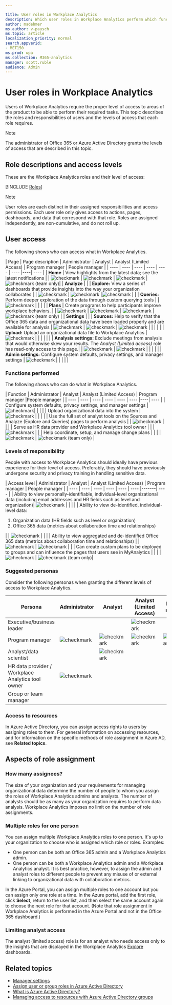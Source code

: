 ```yaml
---

title: User roles in Workplace Analytics
description: Which user roles in Workplace Analytics perform which functions and have access to which pages in Workplace Analytics
author: madehmer
ms.author: v-pausch
ms.topic: article
localization_priority: normal 
search.appverid:
- MET150
ms.prod: wpa
ms.collection: M365-analytics
manager: scott.ruble
audience: Admin
---
```


# User roles in Workplace Analytics

Users of Workplace Analytics require the proper level of access to areas of the product to be able to perform their required tasks. This topic describes the roles and responsibilities of users and the levels of access that each role requires.

> [!Note]
> The administrator of Office 365 or Azure Active Directory grants the levels of access that are described in this topic.  

## Role descriptions and access levels

These are the Workplace Analytics roles and their level of access:

[!INCLUDE [Roles](../includes/wpa-roles.md)]

>[!Note]
>User roles are each distinct in their assigned responsibilities and access permissions. Each user role only gives access to actions, pages, dashboards, and data that correspond with that role. Roles are assigned independently, are non-cumulative, and do not roll up.

## User access

The following shows who can access what in Workplace Analytics.

|  Page  | Page description |  Administrator | Analyst |  Analyst (Limited Access) | Program manager | People manager |
| ---- | ---- | ---- | ---- | ---- | ---- |----| ---- |
| **Home** | View highlights from the latest data; see the latest notifications | | <img src="../Images/WpA/check-mark.png" alt="checkmark"> | <img src="../Images/WpA/check-mark.png" alt="checkmark"> | <img src="../Images/WpA/check-mark.png" alt="checkmark"> |<img src="../Images/WpA/check-mark.png" alt="checkmark"> (team only)|
| **Analyze** |
| | **Explore:** View a series of dashboards that provide insights into the way your organization collaborates | | <img src="../Images/WpA/check-mark.png" alt="checkmark"> | <img src="../Images/WpA/check-mark.png" alt="checkmark"> |<img src="../Images/WpA/check-mark.png" alt="checkmark"> |
| | **Queries:** Perform deeper exploration of the data through custom querying tools | | <img src="../Images/WpA/check-mark.png" alt="checkmark"> | | | |
| **Plans** | Create programs to help participants improve workplace behaviors. | | <img src="../Images/WpA/check-mark.png" alt="checkmark"> | <img src="../Images/WpA/check-mark.png" alt="checkmark"> | <img src="../Images/WpA/check-mark.png" alt="checkmark"> |<img src="../Images/WpA/check-mark.png" alt="checkmark"> (team only) |
| **Settings** |
| | **Sources:** Help to verify that the Office 365 data and organizational data have been loaded properly and are available for analysis | <img src="../Images/WpA/check-mark.png" alt="checkmark"> | <img src="../Images/WpA/check-mark.png" alt="checkmark"> | <img src="../Images/WpA/check-mark.png" alt="checkmark"> | | | |
| | **Upload:** Upload an organizational data file to Workplace Analytics | <img src="../Images/WpA/check-mark.png" alt="checkmark"> | | | | |
| | **Analysis settings:** Exclude meetings from analysis that would otherwise skew your results. The _Analyst (Limited access)_ role has read-only access to this page.| | <img src="../Images/WpA/check-mark.png" alt="checkmark"> | <img src="../Images/WpA/check-mark.png" alt="checkmark"> | | | |
| | **Admin settings:** Configure system defaults, privacy settings, and manager settings | <img src="../Images/WpA/check-mark.png" alt="checkmark"> | | | | |

### Functions performed

The following shows who can do what in Workplace Analytics.

|  Function |  Administrator |  Analyst |  Analyst (Limited Access) | Program manager |People manager |
| ---- | ---- | ---- | ---- | ---- | ---- |----| ---- |
| Configure system defaults, privacy settings, and manager settings | <img src="../Images/WpA/check-mark.png" alt="checkmark">| | | |
| Upload organizational data into the system | <img src="../Images/WpA/check-mark.png" alt="checkmark"> | | | |
| Use the full set of analyst tools on the Sources and Analyze (Explore and Queries) pages to perform analysis | | <img src="../Images/WpA/check-mark.png" alt="checkmark"> | | |
| Serve as HR data provider and Workplace Analytics tool owner | | | <img src="../Images/WpA/check-mark.png" alt="checkmark"> | |
| Help coordinate, setup, and manage change plans | | | | <img src="../Images/WpA/check-mark.png" alt="checkmark"> | <img src="../Images/WpA/check-mark.png" alt="checkmark"> (team only) |

### Levels of responsibility

People with access to Workplace Analytics should ideally have previous experience for their level of access. Preferably, they should have previously undergone security and privacy training in handling sensitive data.

| Access level | Administrator |  Analyst | Analyst (Limited Access) | Program manager | People manager |
| ---- | ---- | ---- | ---- | ---- | ---- |-------| ---- |
| Ability to view personally-identifiable, individual-level organizational data (including email addresses and HR fields such as level and organization)| <img src="../Images/WpA/check-mark.png" alt="checkmark"> | | | |
| Ability to view de-identified, individual-level data:<ol><li>Organization data (HR fields such as level or organization)</li><li>Office 365 data (metrics about collaboration time and relationships)</li></ol> | | <img src="../Images/WpA/check-mark.png" alt="checkmark"> | | |
| Ability to view aggregated and de-identified Office 365 data (metrics about collaboration time and relationships) | | <img src="../Images/WpA/check-mark.png" alt="checkmark"> | <img src="../Images/WpA/check-mark.png" alt="checkmark"> | |
| Can create custom plans to be deployed to groups and can influence the pages that users see in MyAnalytics | | | | <img src="../Images/WpA/check-mark.png" alt="checkmark"> | <img src="../Images/WpA/check-mark.png" alt="checkmark"> (team only)|

### Suggested personas

Consider the following personas when granting the different levels of access to Workplace Analytics.

| Persona | Administrator | Analyst | Analyst (Limited Access) | Program manager |People manager |
| ------ | ----------- | ------- | ------- | ------ | ------ |
| Executive/business leader | | | <img src="../Images/WpA/check-mark.png" alt="checkmark"> |   | |
| Program manager | <img src="../Images/WpA/check-mark.png" alt="checkmark"> | <img src="../Images/WpA/check-mark.png" alt="checkmark"> | <img src="../Images/WpA/check-mark.png" alt="checkmark"> | <img src="../Images/WpA/check-mark.png" alt="checkmark"> |
| Analyst/data scientist |   | <img src="../Images/WpA/check-mark.png" alt="checkmark"> | | |
|  HR data provider / Workplace Analytics tool owner |    <img src="../Images/WpA/check-mark.png" alt="checkmark"> | | | |
| Group or team manager | | | | | <img src="../Images/WpA/check-mark.png" alt="checkmark"> |

### Access to resources

In Azure Active Directory, you can assign access rights to users by assigning roles to them. For general information on accessing resources, and for information on the specific methods of role assignment in Azure AD, see **Related topics**.

## Aspects of role assignment

### How many assignees?

The size of your organization and your requirements for managing organizational data determine the number of people to whom you assign the roles of Workplace Analytics admins and analysts. The number of analysts should be as many as your organization requires to perform data analysis. Workplace Analytics imposes no limit on the number of role assignments.

### Multiple roles for one person

You can assign multiple Workplace Analytics roles to one person. It's up to your organization to choose who is assigned which role or roles. Examples:

* One person can be both an Office 365 admin and a Workplace Analytics admin.
* One person can be both a Workplace Analytics admin and a Workplace Analytics analyst. It is best practice, however, to assign the admin and analyst roles to different people to prevent any misuse of or external linking to organizational data with collaboration metrics.

In the Azure Portal, you can assign multiple roles to one account but you can assign only one role at a time. In the Azure portal, add the first role, click **Select**, return to the user list, and then select the same account again to choose the next role for that account. (Note that role assignment in Workplace Analytics is performed in the Azure Portal and not in the Office 365 dashboard.)

### Limiting analyst access

The analyst (limited access) role is for an analyst who needs access only to the insights that are displayed in the Workplace Analytics [Explore](explore-intro.md) dashboards.

## Related topics

* [Manager settings](../use/settings.md#manager-settings)
* [Assign user or group roles in Azure Active Directory](../setup/assign-user-roles.md)
* [What is Azure Active Directory?](https://docs.microsoft.com/azure/active-directory/fundamentals/active-directory-whatis)
* [Managing access to resources with Azure Active Directory groups](https://docs.microsoft.com/azure/active-directory/fundamentals/active-directory-manage-groups)

